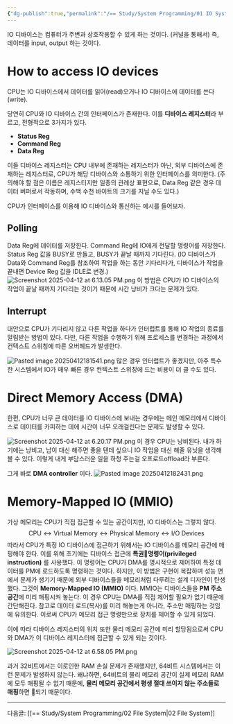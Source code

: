 ```yaml
---
{"dg-publish":true,"permalink":"/== Study/System Programming/01 IO Systems/","created":"2025-04-12T15:15:15.581+09:00","updated":"2025-04-20T01:39:29.327+09:00"}
---
```


IO 디바이스는 컴퓨터가 주변과 상호작용할 수 있게 하는 것이다. (커널을 통해서)
즉, 데이터를 input, output 하는 것이다.
# How to access IO devices
CPU는 IO 디바이스에서 데이터를 읽어(read)오거나 IO 디바이스에 데이터를 쓴다(write).

당연히 CPU와 IO 디바이스 간의 인터페이스가 존재한다.
이를 **디바이스 레지스터**라 부르고, 전형적으로 3가지가 있다.
- **Status Reg**
- **Command Reg**
- **Data Reg**

이들 디바이스 레지스터는 CPU 내부에 존재하는 레지스터가 아닌, 외부 디바이스에 존재하는 레지스터로, CPU가 해당 디바이스와 소통하기 위한 인터페이스를 의미한다. (주의해야 할 점은 이름은 레지스터지만 일종의 관례상 표현으로, Data Reg 같은 경우 데이터 버퍼로서 작동하며, 수백 수천 바이트의 크기를 지닐 수도 있다.)

CPU가 인터페이스를 이용해 IO 디바이스와 통신하는 예시를 들어보자.

## Polling
Data Reg에 데이터를 저장한다.
Command Reg에 IO에게 전달할 명령어를 저장한다.
Status Reg 값을 BUSY로 만들고, BUSY가 끝날 때까지 기다린다. (IO 디바이스가 Data와 Command Reg를 참조하여 작업을 하는 동안 기다리다가, 디바이스가 작업을 끝내면 Device Reg 값을 IDLE로 변경.)
![Screenshot 2025-04-12 at 6.13.05 PM.png](/img/user/z-Attached%20Files/Screenshot%202025-04-12%20at%206.13.05%20PM.png)
이 방법은 CPU가 IO 디바이스의 작업이 끝날 때까지 기다리는 것이기 때문에 시간 낭비가 크다는 문제가 있다.

## Interrupt
대안으로 CPU가 기다리지 않고 다른 작업을 하다가 인터럽트를 통해 IO 작업의 종료를 알림받는 방법이 있다.
다만, 다른 작업을 수행하기 위해 프로세스를 변경하는 과정에서 컨텍스트 스위칭에 따른 오버헤드가 발생한다.

![Pasted image 20250412181541.png](/img/user/z-Attached%20Files/Pasted%20image%2020250412181541.png)
많은 경우 인터럽트가 좋겠지만, 아주 특수한 시스템에서 IO가 매우 빠른 경우 컨텍스트 스위칭에 드는 비용이 더 클 수도 있다.

# Direct Memory Access (DMA)
한편, CPU가 너무 큰 데이터를 IO 디바이스에 보내는 경우에는 메인 메모리에서 디바이스로 데이터를 카피하는 데에 시간이 너무 오래걸린다는 문제도 발생할 수 있다.

![Screenshot 2025-04-12 at 6.20.17 PM.png](/img/user/z-Attached%20Files/Screenshot%202025-04-12%20at%206.20.17%20PM.png)
이 경우 CPU는 낭비된다.
내가 하기에는 낭비고, 남이 대신 해주면 좋을 텐데 싶으니 IO 작업을 대신 해줄 유닛을 생각해 볼 수 있다. 이렇게 내게 부담스러운 일을 하청 주는걸 오프로드offload라 부른다.

그게 바로 **DMA controller** 이다.
![Pasted image 20250412182431.png](/img/user/z-Attached%20Files/Pasted%20image%2020250412182431.png)

# Memory-Mapped IO (MMIO)
가상 메모리는 CPU가 직접 접근할 수 있는 공간이지만, IO 디바이스는 그렇지 않다.
$$\text{CPU} ↔ \text{Virtual Memory} ↔ \text{Physical Memory} ↔ \text{I/O Devices}$$
따라서 CPU가 특정 IO 디바이스에 접근하기 위해서는 IO 디바이스를 메모리 공간에 매핑해야 한다. 이를 위해 초기에는 디바이스 접근에 **특권명령어(privileged instruction)** 를 사용했다. 이 명령어는 CPU가 DMA를 명시적으로 제어하여 특정 데이터를 PM에 로드하도록 명령하는 것이다. 하지만, 이 방법은 구현이 복잡하며 성능 면에서 문제가 생기기 때문에 외부 디바이스들을 메모리처럼 다루려는 설계 디자인이 탄생했다. 그것이 **Memory-Mapped IO (MMIO)** 이다. MMIO는 디바이스들을 **PM 주소 공간**에 미리 매핑시켜 놓는다. 이 경우 CPU는 DMA를 직접 제어할 필요가 없기 때문에 간단해진다.
참고로 데이터 로드(복사)를 미리 해놓는게 아니라, 주소만 매핑하는 것임에 유의한다.
이로써 CPU가 메모리 접근 명령만으로 장치를 제어할 수 있게 되었다.

이에 따라 디바이스 레지스터의 위치 또한 물리 메모리 공간에 미리 할당됨으로써 CPU와 DMA가 이 디바이스 레지스터에 접근할 수 있게 되는 것이다.

![Screenshot 2025-04-12 at 6.58.05 PM.png](/img/user/z-Attached%20Files/Screenshot%202025-04-12%20at%206.58.05%20PM.png)

과거 32비트에서는 이로인한 RAM 손실 문제가 존재했지만, 64비트 시스템에서는 이런 문제가 발생하지 않는다. 왜냐하면, 64비트의 물리 메모리 공간이 실제 메모리 RAM에 모두 매핑될 수 없기 때문에, **물리 메모리 공간에서 평생 절대 쓰이지 않는 주소들로 매핑**하면 되기 때문이다.

---
다음글: [[== Study/System Programming/02 File System\|02 File System]]